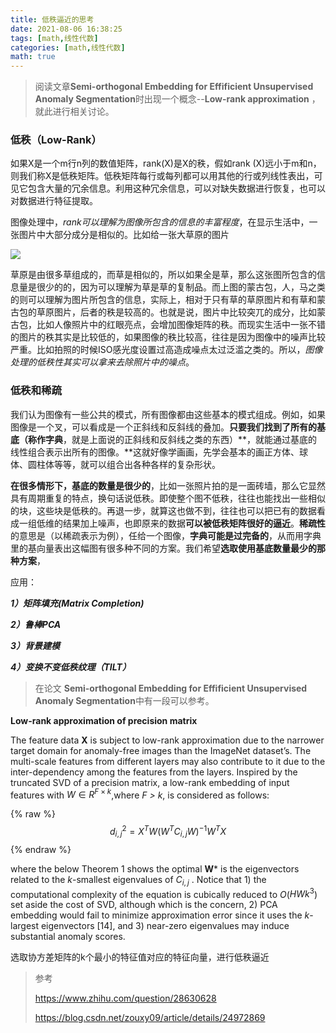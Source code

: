 ```yaml
---
title: 低秩逼近的思考
date: 2021-08-06 16:38:25
tags: [math,线性代数]
categories: [math,线性代数]
math: true
---
```


> 阅读文章**Semi-orthogonal Embedding for Effificient Unsupervised Anomaly Segmentation**时出现一个概念--**Low-rank approximation** ，就此进行相关讨论。

### 低秩（Low-Rank）

如果X是一个m行n列的数值矩阵，rank(X)是X的秩，假如rank (X)远小于m和n，则我们称X是低秩矩阵。低秩矩阵每行或每列都可以用其他的行或列线性表出，可见它包含大量的冗余信息。利用这种冗余信息，可以对缺失数据进行恢复，也可以对数据进行特征提取。

图像处理中，*rank可以理解为图像所包含的信息的丰富程度*，在显示生活中，一张图片中大部分成分是相似的。比如给一张大草原的图片

![](https://picture.mulindya.com/low-rank-app-pic1.png)



草原是由很多草组成的，而草是相似的，所以如果全是草，那么这张图所包含的信息量是很少的的，因为可以理解为草是草的复制品。而上图的蒙古包，人，马之类的则可以理解为图片所包含的信息，实际上，相对于只有草的草原图片和有草和蒙古包的草原图片，后者的秩是较高的。也就是说，图片中比较突兀的成分，比如蒙古包，比如人像照片中的红眼亮点，会增加图像矩阵的秩。而现实生活中一张不错的图片的秩其实是比较低的，如果图像的秩比较高，往往是因为图像中的噪声比较严重。比如拍照的时候ISO感光度设置过高造成噪点太过泛滥之类的。所以，*图像处理的低秩性其实可以拿来去除照片中的噪点*。

### 低秩和稀疏

我们认为图像有一些公共的模式，所有图像都由这些基本的模式组成。例如，如果图像是一个叉，可以看成是一个正斜线和反斜线的叠加。**只要我们找到了所有的基底（称作字典**，就是上面说的正斜线和反斜线之类的东西）**，就能通过基底的线性组合表示出所有的图像。**这就好像学画画，先学会基本的画正方体、球体、圆柱体等等，就可以组合出各种各样的复杂形状。

**在很多情形下，基底的数量是很少的**，比如一张照片拍的是一面砖墙，那么它显然具有周期重复的特点，换句话说低秩。即使整个图不低秩，往往也能找出一些相似的块，这些块是低秩的。再退一步，就算这也做不到，往往也可以把已有的数据看成一组低维的结果加上噪声，也即原来的数据**可以被低秩矩阵很好的逼近**。**稀疏性**的意思是（以稀疏表示为例），任给一个图像，**字典可能是过完备的**，从而用字典里的基向量表出这幅图有很多种不同的方案。我们希望**选取使用基底数量最少的那种方案**，

应用：

***1）矩阵填充(Matrix Completion)***

***2）鲁棒PCA***

***3）背景建模***

***4）变换不变低秩纹理（TILT）***

> 在论文 **Semi-orthogonal Embedding for Effificient Unsupervised Anomaly Segmentation**中有一段可以参考。

**Low-rank approximation of precision matrix**

The feature data **X** is subject to low-rank approximation due to the narrower target domain for anomaly-free images than the ImageNet dataset’s. The multi-scale features from different layers may also contribute to it due to the inter-dependency among the features from the layers. Inspired by the truncated SVD of a precision matrix, a low-rank embedding of input features with $W \in R^{F \times k}$,where *F > k*, is considered as follows:

{% raw %}
$$
d^2_{i,j} = X^TW(W^TC_{i,j}W)^{−1}W^TX
$$
{% endraw %}

where the below Theorem 1 shows the optimal **W*** is the eigenvectors related to the *k*-smallest eigenvalues of $C_{i,j}$ . Notice that 1) the computational complexity of the equation is cubically reduced to *O*($HWk^3$) set aside the cost of SVD, although which is the concern, 2) PCA embedding would fail to minimize approximation error since it uses the *k*-largest eigenvectors [14], and 3) near-zero eigenvalues may induce substantial anomaly scores.

选取协方差矩阵的k个最小的特征值对应的特征向量，进行低秩逼近

> 参考
>
>  https://www.zhihu.com/question/28630628
>
> https://blog.csdn.net/zouxy09/article/details/24972869
